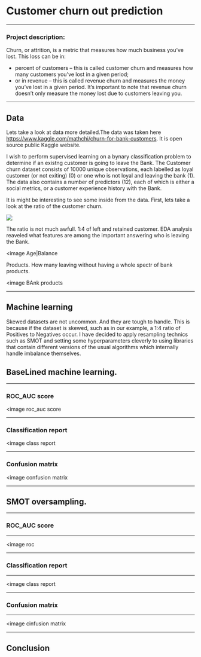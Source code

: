 # Customer churn out prediction

---

### Project description:
Churn, or attrition, is a metric that measures how much business you’ve lost. This loss can be in:
- percent of customers – this is called customer churn and measures how many customers you’ve lost in a given period;
- or in revenue – this is called revenue churn and measures the money you’ve lost in a given period. It’s important to note that revenue churn doesn’t only measure the money lost due to customers leaving you. 

---

## Data

Lets take a look at data more detailed.The data was taken here https://www.kaggle.com/mathchi/churn-for-bank-customers. It is open source public Kaggle website.

I wish to perform supervised learning on a bynary classification problem to determine if an existng customer is going to leave the Bank. The Customer churn dataset consists of 10000 unique observations, each labelled as loyal customer (or not exiting) (0) or one who is not loyal and leaving the bank (1). The data also contains a number of predictors (12), each of which is either a social  metrics, or a customer experience history with the Bank.

It is might be interesting to see some inside from the data. First, lets take a look at the ratio of the customer churn.

![](https://github.com/evgenygrobov/Customer-churn-prediction/blob/main/images/pie_chart.png)


The ratio is not much awfull. 1:4 of left and retained customer. EDA analysis reaveled what features are among the important answering who is leaving the Bank.

<image Age|Balance

Products. How many leaving without having a whole spectr of bank products.

<image BAnk products

---

## Machine learning

Skewed datasets are not uncommon. And they are tough to handle. This is because if the dataset is skewed, such as in our example, a 1:4 ratio of Positives to Negatives occur. I have decided to apply resampling technics such as SMOT and setting some hyperparameters cleverly to using libraries that contain different versions of the usual algorithms which internally handle imbalance themselves. 

## BaseLined machine learning.

---

### ROC_AUC score

<image roc_auc score

---

### Classification report

<image class report

---

### Confusion matrix 

<image confusion matrix

---

## SMOT  oversampling.

---

### ROC_AUC score

---

<image roc

---

### Classification report

---

<image class report

---

### Confusion matrix

---

<image cinfusion matrix

---

## Conclusion





